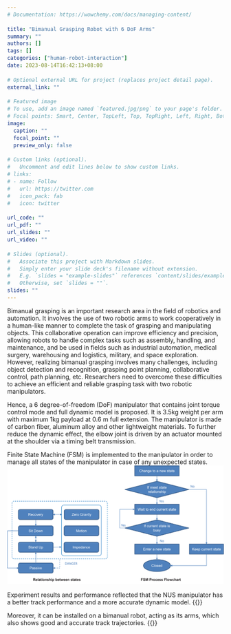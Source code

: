 ```yaml
---
# Documentation: https://wowchemy.com/docs/managing-content/

title: "Bimanual Grasping Robot with 6 DoF Arms"
summary: ""
authors: []
tags: []
categories: ["human-robot-interaction"]
date: 2023-08-14T16:42:13+08:00

# Optional external URL for project (replaces project detail page).
external_link: ""

# Featured image
# To use, add an image named `featured.jpg/png` to your page's folder.
# Focal points: Smart, Center, TopLeft, Top, TopRight, Left, Right, BottomLeft, Bottom, BottomRight.
image:
  caption: ""
  focal_point: ""
  preview_only: false

# Custom links (optional).
#   Uncomment and edit lines below to show custom links.
# links:
# - name: Follow
#   url: https://twitter.com
#   icon_pack: fab
#   icon: twitter

url_code: ""
url_pdf: ""
url_slides: ""
url_video: ""

# Slides (optional).
#   Associate this project with Markdown slides.
#   Simply enter your slide deck's filename without extension.
#   E.g. `slides = "example-slides"` references `content/slides/example-slides.md`.
#   Otherwise, set `slides = ""`.
slides: ""
---
```


Bimanual grasping is an important research area in the field of robotics and automation. It involves the use of two robotic arms to work cooperatively in a human-like manner to complete the task of grasping and manipulating objects. This collaborative operation can improve efficiency and precision, allowing robots to handle complex tasks such as assembly, handling, and maintenance, and be used in fields such as industrial automation, medical surgery, warehousing and logistics, military, and space exploration. However, realizing bimanual grasping involves many challenges, including object detection and recognition, grasping point planning, collaborative control, path planning, etc. Researchers need to overcome these difficulties to achieve an efficient and reliable grasping task with two robotic manipulators. 

Hence, a 6 degree-of-freedom (DoF) manipulator that contains joint torque control mode and full dynamic model is proposed. It is 3.5kg weight per arm with maximum 1kg payload at 0.6 m full extension. The manipulator is made of carbon fiber, aluminum alloy and other lightweight materials. To further reduce the dynamic effect, the elbow joint is driven by an actuator mounted at the shoulder via a timing belt transmission.

Finite State Machine (FSM) is implemented to the manipulator in order to manage all states of the manipulator in case of any unexpected states.
![Finite State Machine](FMS.png "" )

Experiment results and performance reflected that the NUS manipulator has a better track performance and a more accurate dynamic model.
{{<youtube nXf1B0uxD3E>}} 

Moreover, it can be installed on a bimanual robot, acting as its arms, which also shows good and accurate track trajectories.
{{<youtube daFyezByKss>}} 
